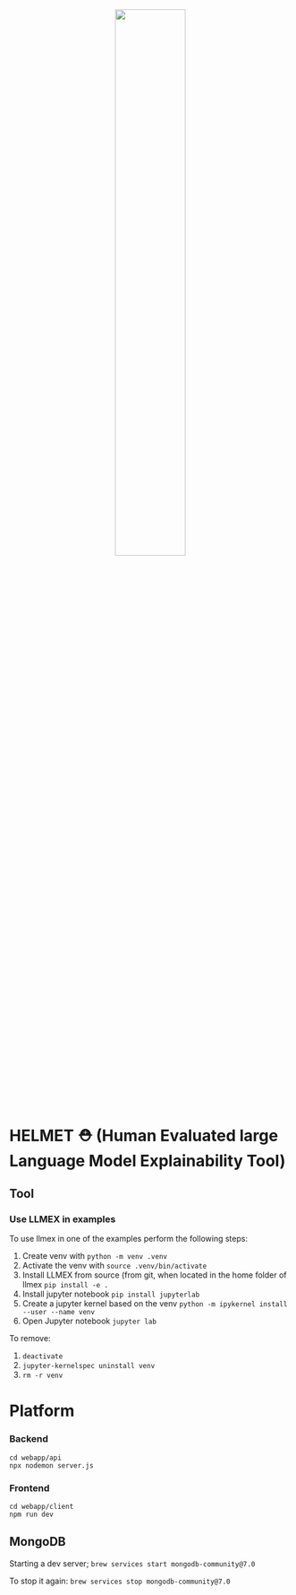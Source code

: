 <h2 align="center">
<img width="50%" src="https://github.com/jwnelen-elsevier/llmex/blob/main/helmet_logo.png?raw=true" />
</h2>

# HELMET ⛑️ (Human Evaluated large Language Model Explainability Tool)

## Tool

### Use LLMEX in examples

To use llmex in one of the examples perform the following steps:

1. Create venv with `python -m venv .venv`
2. Activate the venv with `source .venv/bin/activate`
3. Install LLMEX from source (from git, when located in the home folder of llmex `pip install -e .`
4. Install jupyter notebook `pip install jupyterlab`
5. Create a jupyter kernel based on the venv `python -m ipykernel install --user --name venv`
6. Open Jupyter notebook `jupyter lab`

To remove:

1. `deactivate`
2. `jupyter-kernelspec uninstall venv`
3. `rm -r venv`

<!-- To activate a Python virtual environmen    t in Visual Studio Code's terminal, you can use the following command: -->

# Platform

### Backend

```
cd webapp/api
npx nodemon server.js
```

### Frontend

```
cd webapp/client
npm run dev
```

## MongoDB

Starting a dev server;
`brew services start mongodb-community@7.0`

To stop it again:
`brew services stop mongodb-community@7.0`
